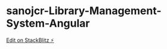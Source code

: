 # sanojcr-Library-Management-System-Angular

[Edit on StackBlitz ⚡️](https://stackblitz.com/edit/js-u64bpu)